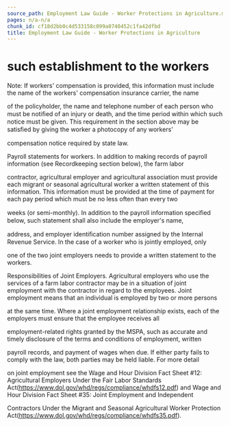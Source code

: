 ```yaml
---
source_path: Employment Law Guide - Worker Protections in Agriculture.md
pages: n/a-n/a
chunk_id: cf18d2bb0c4d533158c099a0740452c1fa42dfbd
title: Employment Law Guide - Worker Protections in Agriculture
---
```

# such establishment to the workers

Note: If workers' compensation is provided, this information must include the name of the workers' compensation insurance carrier, the name

of the policyholder, the name and telephone number of each person who must be notiﬁed of an injury or death, and the time period within which such notice must be given. This requirement in the section above may be satisﬁed by giving the worker a photocopy of any workers'

compensation notice required by state law.

Payroll statements for workers. In addition to making records of payroll information (see Recordkeeping section below), the farm labor

contractor, agricultural employer and agricultural association must provide each migrant or seasonal agricultural worker a written statement of this information. This information must be provided at the time of payment for each pay period which must be no less often than every two

weeks (or semi-monthly). In addition to the payroll information speciﬁed below, such statement shall also include the employer's name,

address, and employer identiﬁcation number assigned by the Internal Revenue Service. In the case of a worker who is jointly employed, only

one of the two joint employers needs to provide a written statement to the workers.

Responsibilities of Joint Employers. Agricultural employers who use the services of a farm labor contractor may be in a situation of joint employment with the contractor in regard to the employees. Joint employment means that an individual is employed by two or more persons

at the same time. Where a joint employment relationship exists, each of the employers must ensure that the employee receives all

employment-related rights granted by the MSPA, such as accurate and timely disclosure of the terms and conditions of employment, written

payroll records, and payment of wages when due. If either party fails to comply with the law, both parties may be held liable. For more detail

on joint employment see the Wage and Hour Division Fact Sheet #12: Agricultural Employers Under the Fair Labor Standards Act(https://www.dol.gov/whd/regs/compliance/whdfs12.pdf) and Wage and Hour Division Fact Sheet #35: Joint Employment and Independent

Contractors Under the Migrant and Seasonal Agricultural Worker Protection Act(https://www.dol.gov/whd/regs/compliance/whdfs35.pdf).
